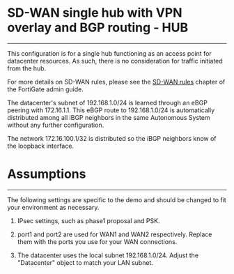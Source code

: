 # SD-WAN single hub with VPN overlay and BGP routing - HUB
------------

This configuration is for a single hub functioning as an access point for datacenter resources. As such, there is no consideration for traffic initiated from the hub.

For more details on SD-WAN rules, please see the [SD-WAN rules](https://docs.fortinet.com/document/fortigate/7.0.5/administration-guide/716691/sd-wan-rules) chapter of the FortiGate admin guide. 

The datacenter's subnet of 192.168.1.0/24 is learned through an eBGP peering with 172.16.1.1. This eBGP route to 192.168.1.0/24 is automatically distributed among all iBGP neighbors in the same Autonomous System without any further configuration.

The network 172.16.100.1/32 is distributed so the iBGP neighbors know of the loopback interface.

# Assumptions
-------------

The following settings are specific to the demo and should be changed to fit your environment as necessary.

1) IPsec settings, such as phase1 proposal and PSK.

2) port1 and port2 are used for WAN1 and WAN2 respectively. Replace them with the ports you use for your WAN connections.

3) The datacenter uses the local subnet 192.168.1.0/24. Adjust the "Datacenter" object to match your LAN subnet.